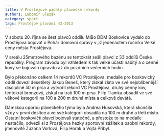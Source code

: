 ```yaml
---
title: V Prostějově padaly plavecké rekordy
authors: Lubomír Slezák
category: sport
tags: Prostějov plavání 43-2013
---
```


V sobotu 20. října se šest plavců oddílu MiBo DDM Boskovice vydalo do Prostějova bojovat o Pohár domovní správy v již jedenáctém ročníku Velké ceny města Prostějova. 

V areálu 25metrového bazénu se tentokrát sešli plavci z 33 oddílů České republiky. Program závodu byl vzhledem k tak velké účasti nabitý a o cenné kovy se bojovalo opravdu až do pozdních večerních hodin. 

Bylo překonáno celkem 14 rekordů VC Prostějova, medaile pro boskovický oddíl dovezl desetiletý Jakub Beneš, který získal zlato ve své nejoblíbenější disciplíně 50 m prsa a vytvořil rekord VC Prostějova, druhý cenný kov, tentokrát bronzový, získal na trati 100 m prsa. Filip Tlamka obsadil ve své věkové kategorii na 100 a 200 m druhá místa a celkově devátá. 

Dámskou oporou plaveckého týmu byla Andrea Husovská, která skončila vždy v první desítce a ve své kategorii obsadila na 100 m druhé a třetí místo. Ostatní boskovičtí plavci bojovali statečně, a přestože to na medaile nestačilo, odvezli si z Prostějova hezký sportovní zážitek a osobní rekordy, jmenovitě Zuzana Vorlová, Filip Horák a Vojta Přibyl.